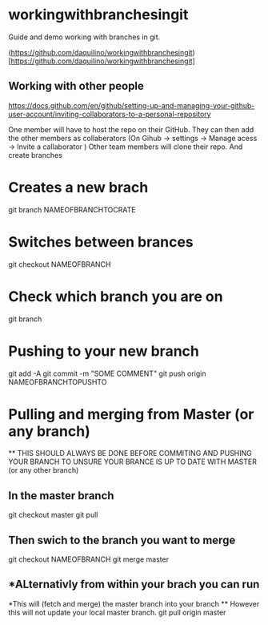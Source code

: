 # workingwithbranchesingit
Guide and demo working with branches in git.

(https://github.com/daquilino/workingwithbranchesingit)[https://github.com/daquilino/workingwithbranchesingit]

## Working with other people
https://docs.github.com/en/github/setting-up-and-managing-your-github-user-account/inviting-collaborators-to-a-personal-repository

One member will have to host the repo on their GitHub.
They can then add the other members as collaberators
(On Gihub -> settings -> Manage acess -> Invite a callaborator ) 
Other team members will clone their repo. And create branches


# Creates a new brach
git branch NAMEOFBRANCHTOCRATE

# Switches between brances
git checkout NAMEOFBRANCH

# Check which branch you are on
git branch

#  Pushing to your new branch

git add -A
git commit -m "SOME COMMENT"
git push origin NAMEOFBRANCHTOPUSHTO


# Pulling and merging from Master (or any branch)
** THIS SHOULD ALWAYS BE DONE BEFORE COMMITING AND PUSHING YOUR BRANCH TO UNSURE YOUR BRANCE IS UP TO DATE WITH MASTER (or any other branch)

## In the master branch
git checkout master
git pull

## Then swich to the branch you want to merge
git checkout NAMEOFBRANCH
git merge master

## *ALternativly from within your brach you can run
*This will (fetch and merge) the master branch into your branch
** However this will not update your local master branch.
git pull origin master